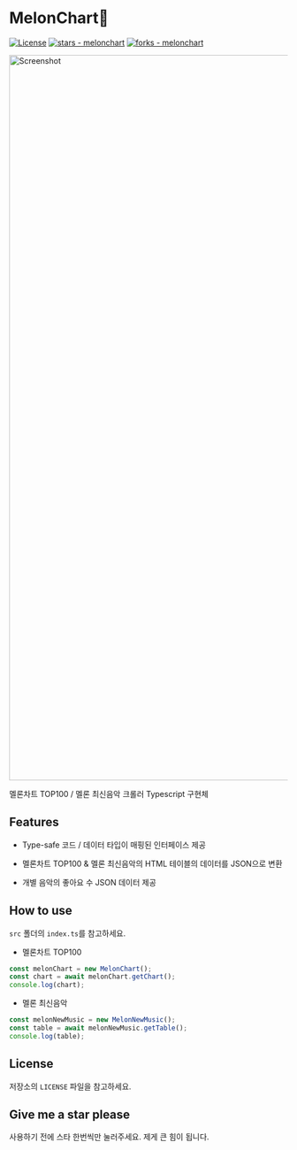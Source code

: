 # MelonChart🍈

[![License](https://img.shields.io/badge/License-MIT-blue)](#license)
[![stars - melonchart](https://img.shields.io/github/stars/vientorepublic/melonchart?style=social)](https://github.com/vientorepublic/melonchart)
[![forks - melonchart](https://img.shields.io/github/forks/vientorepublic/melonchart?style=social)](https://github.com/vientorepublic/melonchart)

<img width="1312" alt="Screenshot" src="https://github.com/user-attachments/assets/79ac4846-2364-4314-806c-63a3c3c8c043" />

멜론차트 TOP100 / 멜론 최신음악 크롤러 Typescript 구현체

## Features

- Type-safe 코드 / 데이터 타입이 매핑된 인터페이스 제공

- 멜론차트 TOP100 & 멜론 최신음악의 HTML 테이블의 데이터를 JSON으로 변환

- 개별 음악의 좋아요 수 JSON 데이터 제공

## How to use

`src` 폴더의 `index.ts`를 참고하세요.

- 멜론차트 TOP100

```javascript
const melonChart = new MelonChart();
const chart = await melonChart.getChart();
console.log(chart);
```

- 멜론 최신음악

```javascript
const melonNewMusic = new MelonNewMusic();
const table = await melonNewMusic.getTable();
console.log(table);
```

## License

저장소의 `LICENSE` 파일을 참고하세요.

## Give me a star please

사용하기 전에 스타 한번씩만 눌러주세요. 제게 큰 힘이 됩니다.

